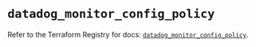 # `datadog_monitor_config_policy`

Refer to the Terraform Registry for docs: [`datadog_monitor_config_policy`](https://registry.terraform.io/providers/datadog/datadog/3.54.0/docs/resources/monitor_config_policy).
